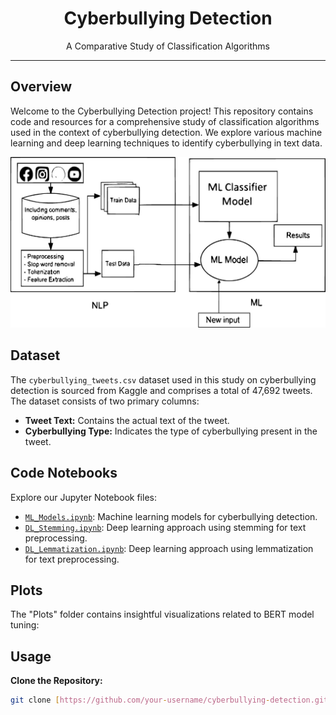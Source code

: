 <div align="center">
  <h1>Cyberbullying Detection</h1>
  <p>A Comparative Study of Classification Algorithms</p>
  
</div>

---

## Overview

Welcome to the Cyberbullying Detection project! This repository contains code and resources for a comprehensive study of classification algorithms used in the context of cyberbullying detection. We explore various machine learning and deep learning techniques to identify cyberbullying in text data.

![BERT Model Tuning](Plots/img1.jpg)

## Dataset

The `cyberbullying_tweets.csv` dataset used in this study on cyberbullying detection is sourced from Kaggle and comprises a total of 47,692 tweets. The dataset consists of two primary columns:

- **Tweet Text:** Contains the actual text of the tweet.
- **Cyberbullying Type:** Indicates the type of cyberbullying present in the tweet.

## Code Notebooks

Explore our Jupyter Notebook files:

- [`ML_Models.ipynb`](ML_Models.ipynb): Machine learning models for cyberbullying detection.
- [`DL_Stemming.ipynb`](DL_Stemming.ipynb): Deep learning approach using stemming for text preprocessing.
- [`DL_Lemmatization.ipynb`](DL_Lemmatization.ipynb): Deep learning approach using lemmatization for text preprocessing.

## Plots

The "Plots" folder contains insightful visualizations related to BERT model tuning:



## Usage

 **Clone the Repository:**

   ```sh
   git clone [https://github.com/your-username/cyberbullying-detection.git]
